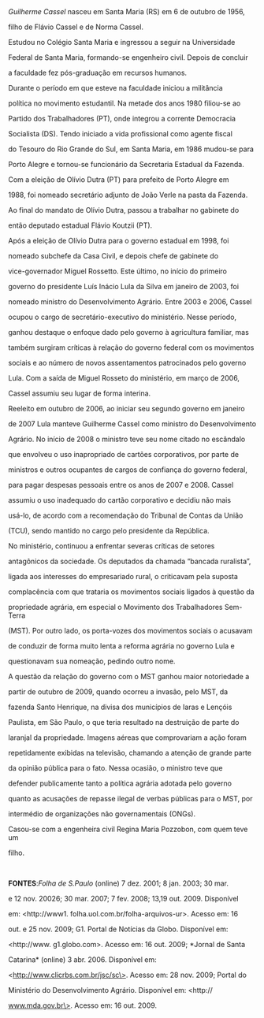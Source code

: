 

 



*Guilherme Cassel* nasceu em Santa Maria (RS) em 6 de outubro de 1956,

filho de Flávio Cassel e de Norma Cassel.



Estudou no Colégio Santa Maria e ingressou a seguir na Universidade

Federal de Santa Maria, formando-se engenheiro civil. Depois de concluir

a faculdade fez pós-graduação em recursos humanos.



Durante o período em que esteve na faculdade iniciou a militância

política no movimento estudantil. Na metade dos anos 1980 filiou-se ao

Partido dos Trabalhadores (PT), onde integrou a corrente Democracia

Socialista (DS). Tendo iniciado a vida profissional como agente fiscal

do Tesouro do Rio Grande do Sul, em Santa Maria, em 1986 mudou-se para

Porto Alegre e tornou-se funcionário da Secretaria Estadual da Fazenda.

Com a eleição de Olívio Dutra (PT) para prefeito de Porto Alegre em

1988, foi nomeado secretário adjunto de João Verle na pasta da Fazenda.

Ao final do mandato de Olívio Dutra, passou a trabalhar no gabinete do

então deputado estadual Flávio Koutzii (PT).



Após a eleição de Olívio Dutra para o governo estadual em 1998, foi

nomeado subchefe da Casa Civil, e depois chefe de gabinete do

vice-governador Miguel Rossetto. Este último, no início do primeiro

governo do presidente Luís Inácio Lula da Silva em janeiro de 2003, foi

nomeado ministro do Desenvolvimento Agrário. Entre 2003 e 2006, Cassel

ocupou o cargo de secretário-executivo do ministério. Nesse período,

ganhou destaque o enfoque dado pelo governo à agricultura familiar, mas

também surgiram críticas à relação do governo federal com os movimentos

sociais e ao número de novos assentamentos patrocinados pelo governo

Lula. Com a saída de Miguel Rosseto do ministério, em março de 2006,

Cassel assumiu seu lugar de forma interina.



Reeleito em outubro de 2006, ao iniciar seu segundo governo em janeiro

de 2007 Lula manteve Guilherme Cassel como ministro do Desenvolvimento

Agrário. No início de 2008 o ministro teve seu nome citado no escândalo

que envolveu o uso inapropriado de cartões corporativos, por parte de

ministros e outros ocupantes de cargos de confiança do governo federal,

para pagar despesas pessoais entre os anos de 2007 e 2008. Cassel

assumiu o uso inadequado do cartão corporativo e decidiu não mais

usá-lo, de acordo com a recomendação do Tribunal de Contas da União

(TCU), sendo mantido no cargo pelo presidente da República.



No ministério, continuou a enfrentar severas críticas de setores

antagônicos da sociedade. Os deputados da chamada “bancada ruralista”,

ligada aos interesses do empresariado rural, o criticavam pela suposta

complacência com que trataria os movimentos sociais ligados à questão da

propriedade agrária, em especial o Movimento dos Trabalhadores Sem-Terra

(MST). Por outro lado, os porta-vozes dos movimentos sociais o acusavam

de conduzir de forma muito lenta a reforma agrária no governo Lula e

questionavam sua nomeação, pedindo outro nome.



A questão da relação do governo com o MST ganhou maior notoriedade a

partir de outubro de 2009, quando ocorreu a invasão, pelo MST, da

fazenda Santo Henrique, na divisa dos municípios de Iaras e Lençóis

Paulista, em São Paulo, o que teria resultado na destruição de parte do

laranjal da propriedade. Imagens aéreas que comprovariam a ação foram

repetidamente exibidas na televisão, chamando a atenção de grande parte

da opinião pública para o fato. Nessa ocasião, o ministro teve que

defender publicamente tanto a política agrária adotada pelo governo

quanto as acusações de repasse ilegal de verbas públicas para o MST, por

intermédio de organizações não governamentais (ONGs).



Casou-se com a engenheira civil Regina Maria Pozzobon, com quem teve um

filho.



 



**FONTES**:*Folha de S.Paulo* (online) 7 dez. 2001; 8 jan. 2003; 30 mar.

e 12 nov. 20026; 30 mar. 2007; 7 fev. 2008; 13,19 out. 2009. Disponível

em: \<http://www1. folha.uol.com.br/folha-arquivos-ur\>. Acesso em: 16

out. e 25 nov. 2009; G1. Portal de Notícias da Globo. Disponível em:

\<http://www. g1.globo.com\>. Acesso em: 16 out. 2009; *Jornal de Santa

Catarina* (online) 3 abr. 2006. Disponível em:

\<http://www.clicrbs.com.br/jsc/sc\>. Acesso em: 28 nov. 2009; Portal do

Ministério do Desenvolvimento Agrário. Disponível em: \<http://

www.mda.gov.br\>. Acesso em: 16 out. 2009.



 



 



 



 



 



 



 



 



 



 



 



 



 



 



 



 



 

